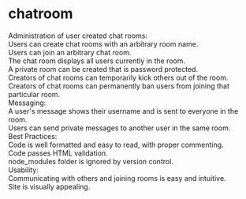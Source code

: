 # chatroom
Administration of user created chat rooms:  
Users can create chat rooms with an arbitrary room name.  
Users can join an arbitrary chat room.  
The chat room displays all users currently in the room.  
A private room can be created that is password protected.  
Creators of chat rooms can temporarily kick others out of the room.  
Creators of chat rooms can permanently ban users from joining that particular room.  
Messaging:  
A user's message shows their username and is sent to everyone in the room.  
Users can send private messages to another user in the same room.  
Best Practices:  
Code is well formatted and easy to read, with proper commenting.  
Code passes HTML validation.  
node_modules folder is ignored by version control.  
Usability:  
Communicating with others and joining rooms is easy and intuitive.  
Site is visually appealing.  
